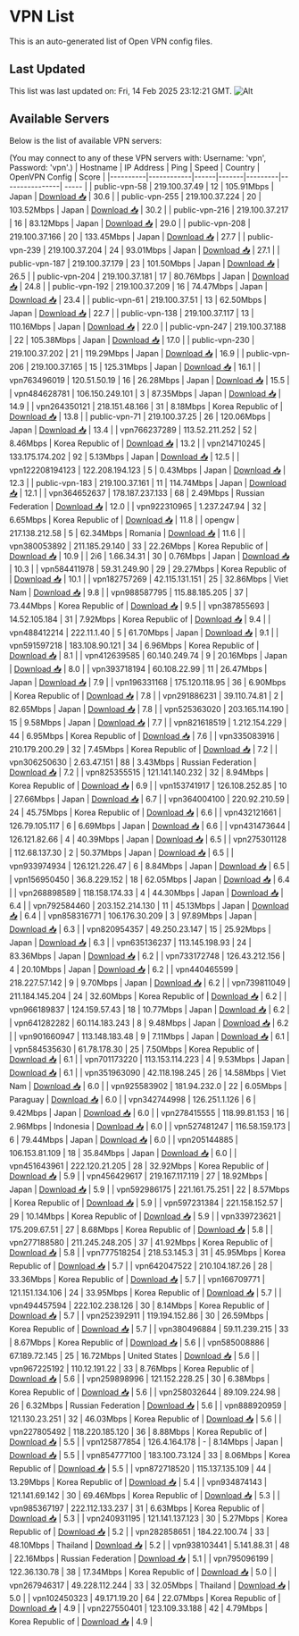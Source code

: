 # VPN List

This is an auto-generated list of Open VPN config files.

## Last Updated

This list was last updated on: Fri, 14 Feb 2025 23:12:21 GMT.
![Alt](https://repobeats.axiom.co/api/embed/186b98318ef1479477931607c1ad7d823f12451f.svg "Repobeats analytics image")

## Available Servers

Below is the list of available VPN servers:

(You may connect to any of these VPN servers with: Username: 'vpn', Password: 'vpn'.)
| Hostname | IP Address | Ping | Speed | Country | OpenVPN Config | Score |
|----------|------------|------|-------|---------|----------------| ----- |
| public-vpn-58 | 219.100.37.49 | 12 | 105.91Mbps | Japan | [Download 📥](./configs/server_0_JP.ovpn) | 30.6 |
| public-vpn-255 | 219.100.37.224 | 20 | 103.52Mbps | Japan | [Download 📥](./configs/server_1_JP.ovpn) | 30.2 |
| public-vpn-216 | 219.100.37.217 | 16 | 83.12Mbps | Japan | [Download 📥](./configs/server_2_JP.ovpn) | 29.0 |
| public-vpn-208 | 219.100.37.166 | 20 | 133.45Mbps | Japan | [Download 📥](./configs/server_3_JP.ovpn) | 27.7 |
| public-vpn-239 | 219.100.37.204 | 24 | 93.01Mbps | Japan | [Download 📥](./configs/server_4_JP.ovpn) | 27.1 |
| public-vpn-187 | 219.100.37.179 | 23 | 101.50Mbps | Japan | [Download 📥](./configs/server_5_JP.ovpn) | 26.5 |
| public-vpn-204 | 219.100.37.181 | 17 | 80.76Mbps | Japan | [Download 📥](./configs/server_6_JP.ovpn) | 24.8 |
| public-vpn-192 | 219.100.37.209 | 16 | 74.47Mbps | Japan | [Download 📥](./configs/server_7_JP.ovpn) | 23.4 |
| public-vpn-61 | 219.100.37.51 | 13 | 62.50Mbps | Japan | [Download 📥](./configs/server_8_JP.ovpn) | 22.7 |
| public-vpn-138 | 219.100.37.117 | 13 | 110.16Mbps | Japan | [Download 📥](./configs/server_9_JP.ovpn) | 22.0 |
| public-vpn-247 | 219.100.37.188 | 22 | 105.38Mbps | Japan | [Download 📥](./configs/server_10_JP.ovpn) | 17.0 |
| public-vpn-230 | 219.100.37.202 | 21 | 119.29Mbps | Japan | [Download 📥](./configs/server_11_JP.ovpn) | 16.9 |
| public-vpn-206 | 219.100.37.165 | 15 | 125.31Mbps | Japan | [Download 📥](./configs/server_12_JP.ovpn) | 16.1 |
| vpn763496019 | 120.51.50.19 | 16 | 26.28Mbps | Japan | [Download 📥](./configs/server_13_JP.ovpn) | 15.5 |
| vpn484628781 | 106.150.249.101 | 3 | 87.35Mbps | Japan | [Download 📥](./configs/server_14_JP.ovpn) | 14.9 |
| vpn264350121 | 218.151.48.166 | 31 | 8.18Mbps | Korea Republic of | [Download 📥](./configs/server_15_KR.ovpn) | 13.8 |
| public-vpn-71 | 219.100.37.25 | 26 | 120.06Mbps | Japan | [Download 📥](./configs/server_16_JP.ovpn) | 13.4 |
| vpn766237289 | 113.52.211.252 | 52 | 8.46Mbps | Korea Republic of | [Download 📥](./configs/server_17_KR.ovpn) | 13.2 |
| vpn214710245 | 133.175.174.202 | 92 | 5.13Mbps | Japan | [Download 📥](./configs/server_18_JP.ovpn) | 12.5 |
| vpn122208194123 | 122.208.194.123 | 5 | 0.43Mbps | Japan | [Download 📥](./configs/server_19_JP.ovpn) | 12.3 |
| public-vpn-183 | 219.100.37.161 | 11 | 114.74Mbps | Japan | [Download 📥](./configs/server_20_JP.ovpn) | 12.1 |
| vpn364652637 | 178.187.237.133 | 68 | 2.49Mbps | Russian Federation | [Download 📥](./configs/server_21_RU.ovpn) | 12.0 |
| vpn922310965 | 1.237.247.94 | 32 | 6.65Mbps | Korea Republic of | [Download 📥](./configs/server_22_KR.ovpn) | 11.8 |
| opengw | 217.138.212.58 | 5 | 62.34Mbps | Romania | [Download 📥](./configs/server_23_RO.ovpn) | 11.6 |
| vpn380053892 | 211.185.29.140 | 33 | 22.26Mbps | Korea Republic of | [Download 📥](./configs/server_24_KR.ovpn) | 10.9 |
| 2i6 | 1.66.34.31 | 30 | 0.76Mbps | Japan | [Download 📥](./configs/server_25_JP.ovpn) | 10.3 |
| vpn584411978 | 59.31.249.90 | 29 | 29.27Mbps | Korea Republic of | [Download 📥](./configs/server_26_KR.ovpn) | 10.1 |
| vpn182757269 | 42.115.131.151 | 25 | 32.86Mbps | Viet Nam | [Download 📥](./configs/server_27_VN.ovpn) | 9.8 |
| vpn988587795 | 115.88.185.205 | 37 | 73.44Mbps | Korea Republic of | [Download 📥](./configs/server_28_KR.ovpn) | 9.5 |
| vpn387855693 | 14.52.105.184 | 31 | 7.92Mbps | Korea Republic of | [Download 📥](./configs/server_29_KR.ovpn) | 9.4 |
| vpn488412214 | 222.11.1.40 | 5 | 61.70Mbps | Japan | [Download 📥](./configs/server_30_JP.ovpn) | 9.1 |
| vpn591597218 | 183.108.90.121 | 34 | 6.96Mbps | Korea Republic of | [Download 📥](./configs/server_31_KR.ovpn) | 8.1 |
| vpn412639585 | 60.140.249.74 | 9 | 20.16Mbps | Japan | [Download 📥](./configs/server_32_JP.ovpn) | 8.0 |
| vpn393718194 | 60.108.22.99 | 11 | 26.47Mbps | Japan | [Download 📥](./configs/server_33_JP.ovpn) | 7.9 |
| vpn196331168 | 175.120.118.95 | 36 | 6.90Mbps | Korea Republic of | [Download 📥](./configs/server_34_KR.ovpn) | 7.8 |
| vpn291886231 | 39.110.74.81 | 2 | 82.65Mbps | Japan | [Download 📥](./configs/server_35_JP.ovpn) | 7.8 |
| vpn525363020 | 203.165.114.190 | 15 | 9.58Mbps | Japan | [Download 📥](./configs/server_36_JP.ovpn) | 7.7 |
| vpn821618519 | 1.212.154.229 | 44 | 6.95Mbps | Korea Republic of | [Download 📥](./configs/server_37_KR.ovpn) | 7.6 |
| vpn335083916 | 210.179.200.29 | 32 | 7.45Mbps | Korea Republic of | [Download 📥](./configs/server_38_KR.ovpn) | 7.2 |
| vpn306250630 | 2.63.47.151 | 88 | 3.43Mbps | Russian Federation | [Download 📥](./configs/server_39_RU.ovpn) | 7.2 |
| vpn825355515 | 121.141.140.232 | 32 | 8.94Mbps | Korea Republic of | [Download 📥](./configs/server_40_KR.ovpn) | 6.9 |
| vpn153741917 | 126.108.252.85 | 10 | 27.66Mbps | Japan | [Download 📥](./configs/server_41_JP.ovpn) | 6.7 |
| vpn364004100 | 220.92.210.59 | 24 | 45.75Mbps | Korea Republic of | [Download 📥](./configs/server_42_KR.ovpn) | 6.6 |
| vpn432121661 | 126.79.105.117 | 6 | 6.69Mbps | Japan | [Download 📥](./configs/server_43_JP.ovpn) | 6.6 |
| vpn431473644 | 126.121.82.66 | 4 | 40.39Mbps | Japan | [Download 📥](./configs/server_44_JP.ovpn) | 6.5 |
| vpn275301128 | 112.68.137.30 | 2 | 50.37Mbps | Japan | [Download 📥](./configs/server_45_JP.ovpn) | 6.5 |
| vpn933974934 | 126.121.226.47 | 6 | 8.84Mbps | Japan | [Download 📥](./configs/server_46_JP.ovpn) | 6.5 |
| vpn156950450 | 36.8.229.152 | 18 | 62.05Mbps | Japan | [Download 📥](./configs/server_47_JP.ovpn) | 6.4 |
| vpn268898589 | 118.158.174.33 | 4 | 44.30Mbps | Japan | [Download 📥](./configs/server_48_JP.ovpn) | 6.4 |
| vpn792584460 | 203.152.214.130 | 11 | 45.13Mbps | Japan | [Download 📥](./configs/server_49_JP.ovpn) | 6.4 |
| vpn858316771 | 106.176.30.209 | 3 | 97.89Mbps | Japan | [Download 📥](./configs/server_50_JP.ovpn) | 6.3 |
| vpn820954357 | 49.250.23.147 | 15 | 25.92Mbps | Japan | [Download 📥](./configs/server_51_JP.ovpn) | 6.3 |
| vpn635136237 | 113.145.198.93 | 24 | 83.36Mbps | Japan | [Download 📥](./configs/server_52_JP.ovpn) | 6.2 |
| vpn733172748 | 126.43.212.156 | 4 | 20.10Mbps | Japan | [Download 📥](./configs/server_53_JP.ovpn) | 6.2 |
| vpn440465599 | 218.227.57.142 | 9 | 9.70Mbps | Japan | [Download 📥](./configs/server_54_JP.ovpn) | 6.2 |
| vpn739811049 | 211.184.145.204 | 24 | 32.60Mbps | Korea Republic of | [Download 📥](./configs/server_55_KR.ovpn) | 6.2 |
| vpn966189837 | 124.159.57.43 | 18 | 10.77Mbps | Japan | [Download 📥](./configs/server_56_JP.ovpn) | 6.2 |
| vpn641282282 | 60.114.183.243 | 8 | 9.48Mbps | Japan | [Download 📥](./configs/server_57_JP.ovpn) | 6.2 |
| vpn901660947 | 113.148.183.48 | 9 | 7.11Mbps | Japan | [Download 📥](./configs/server_58_JP.ovpn) | 6.1 |
| vpn584535630 | 61.78.178.30 | 25 | 7.50Mbps | Korea Republic of | [Download 📥](./configs/server_59_KR.ovpn) | 6.1 |
| vpn701173220 | 113.153.114.223 | 4 | 9.53Mbps | Japan | [Download 📥](./configs/server_60_JP.ovpn) | 6.1 |
| vpn351963090 | 42.118.198.245 | 26 | 14.58Mbps | Viet Nam | [Download 📥](./configs/server_61_VN.ovpn) | 6.0 |
| vpn925583902 | 181.94.232.0 | 22 | 6.05Mbps | Paraguay | [Download 📥](./configs/server_62_PY.ovpn) | 6.0 |
| vpn342744998 | 126.251.1.126 | 6 | 9.42Mbps | Japan | [Download 📥](./configs/server_63_JP.ovpn) | 6.0 |
| vpn278415555 | 118.99.81.153 | 16 | 2.96Mbps | Indonesia | [Download 📥](./configs/server_64_ID.ovpn) | 6.0 |
| vpn527481247 | 116.58.159.173 | 6 | 79.44Mbps | Japan | [Download 📥](./configs/server_65_JP.ovpn) | 6.0 |
| vpn205144885 | 106.153.81.109 | 18 | 35.84Mbps | Japan | [Download 📥](./configs/server_66_JP.ovpn) | 6.0 |
| vpn451643961 | 222.120.21.205 | 28 | 32.92Mbps | Korea Republic of | [Download 📥](./configs/server_67_KR.ovpn) | 5.9 |
| vpn456429617 | 219.167.117.119 | 27 | 18.92Mbps | Japan | [Download 📥](./configs/server_68_JP.ovpn) | 5.9 |
| vpn592986175 | 221.161.75.251 | 22 | 8.57Mbps | Korea Republic of | [Download 📥](./configs/server_69_KR.ovpn) | 5.9 |
| vpn597231384 | 221.158.152.57 | 29 | 10.14Mbps | Korea Republic of | [Download 📥](./configs/server_70_KR.ovpn) | 5.9 |
| vpn339723621 | 175.209.67.51 | 27 | 8.68Mbps | Korea Republic of | [Download 📥](./configs/server_71_KR.ovpn) | 5.8 |
| vpn277188580 | 211.245.248.205 | 37 | 41.92Mbps | Korea Republic of | [Download 📥](./configs/server_72_KR.ovpn) | 5.8 |
| vpn777518254 | 218.53.145.3 | 31 | 45.95Mbps | Korea Republic of | [Download 📥](./configs/server_73_KR.ovpn) | 5.7 |
| vpn642047522 | 210.104.187.26 | 28 | 33.36Mbps | Korea Republic of | [Download 📥](./configs/server_74_KR.ovpn) | 5.7 |
| vpn166709771 | 121.151.134.106 | 24 | 33.95Mbps | Korea Republic of | [Download 📥](./configs/server_75_KR.ovpn) | 5.7 |
| vpn494457594 | 222.102.238.126 | 30 | 8.14Mbps | Korea Republic of | [Download 📥](./configs/server_76_KR.ovpn) | 5.7 |
| vpn252392911 | 119.194.152.86 | 30 | 26.59Mbps | Korea Republic of | [Download 📥](./configs/server_77_KR.ovpn) | 5.7 |
| vpn380496884 | 59.11.239.215 | 33 | 8.67Mbps | Korea Republic of | [Download 📥](./configs/server_78_KR.ovpn) | 5.6 |
| vpn585008886 | 67.189.72.145 | 25 | 16.72Mbps | United States | [Download 📥](./configs/server_79_US.ovpn) | 5.6 |
| vpn967225192 | 110.12.191.22 | 33 | 8.76Mbps | Korea Republic of | [Download 📥](./configs/server_80_KR.ovpn) | 5.6 |
| vpn259898996 | 121.152.228.25 | 30 | 6.38Mbps | Korea Republic of | [Download 📥](./configs/server_81_KR.ovpn) | 5.6 |
| vpn258032644 | 89.109.224.98 | 26 | 6.32Mbps | Russian Federation | [Download 📥](./configs/server_82_RU.ovpn) | 5.6 |
| vpn888920959 | 121.130.23.251 | 32 | 46.03Mbps | Korea Republic of | [Download 📥](./configs/server_83_KR.ovpn) | 5.6 |
| vpn227805492 | 118.220.185.120 | 36 | 8.88Mbps | Korea Republic of | [Download 📥](./configs/server_84_KR.ovpn) | 5.5 |
| vpn125877854 | 126.4.164.178 | - | 8.14Mbps | Japan | [Download 📥](./configs/server_85_JP.ovpn) | 5.5 |
| vpn854777100 | 183.100.73.124 | 33 | 8.06Mbps | Korea Republic of | [Download 📥](./configs/server_86_KR.ovpn) | 5.5 |
| vpn872718520 | 115.137.135.109 | 44 | 13.29Mbps | Korea Republic of | [Download 📥](./configs/server_87_KR.ovpn) | 5.4 |
| vpn934874143 | 121.141.69.142 | 30 | 69.46Mbps | Korea Republic of | [Download 📥](./configs/server_88_KR.ovpn) | 5.3 |
| vpn985367197 | 222.112.133.237 | 31 | 6.63Mbps | Korea Republic of | [Download 📥](./configs/server_89_KR.ovpn) | 5.3 |
| vpn240931195 | 121.141.137.123 | 30 | 5.27Mbps | Korea Republic of | [Download 📥](./configs/server_90_KR.ovpn) | 5.2 |
| vpn282858651 | 184.22.100.74 | 33 | 48.10Mbps | Thailand | [Download 📥](./configs/server_91_TH.ovpn) | 5.2 |
| vpn938103441 | 5.141.88.31 | 48 | 22.16Mbps | Russian Federation | [Download 📥](./configs/server_92_RU.ovpn) | 5.1 |
| vpn795096199 | 122.36.130.78 | 38 | 17.34Mbps | Korea Republic of | [Download 📥](./configs/server_93_KR.ovpn) | 5.0 |
| vpn267946317 | 49.228.112.244 | 33 | 32.05Mbps | Thailand | [Download 📥](./configs/server_94_TH.ovpn) | 5.0 |
| vpn102450323 | 49.171.19.20 | 64 | 22.07Mbps | Korea Republic of | [Download 📥](./configs/server_95_KR.ovpn) | 4.9 |
| vpn227550401 | 123.109.33.188 | 42 | 4.79Mbps | Korea Republic of | [Download 📥](./configs/server_96_KR.ovpn) | 4.9 |
